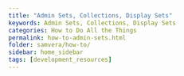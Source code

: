 ```yaml
---
title: "Admin Sets, Collections, Display Sets"
keywords: Admin Sets, Collections, Display Sets
categories: How to Do All the Things
permalink: how-to-admin-sets.html
folder: samvera/how-to/
sidebar: home_sidebar
tags: [development_resources]
---
```

